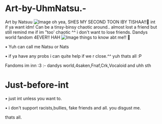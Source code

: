 # Art-by-UhmNatsu.-
Art by Natsuu ![Image](https://github.com/user-attachments/assets/e99afb6a-6a37-4b2e-8f55-79ba17088a73)
oh yea, SHES MY SECOND TOON IBY TISHAA!!🎀
int if ya want idm! Can be a tinsy-binsy chaotic around.. almost lost a friend but still remind me if im "too' chaotic ^^ i don't want to lose friends. 
Dandys world fandom 4EVER!! HAH 
![Image](https://github.com/user-attachments/assets/36467d85-420a-4259-a0a5-0e0f77a97240)
things to know abt me!! 🎀

• Yuh can call me Natsu or Nats 

• if ya have any probs i can quite help if we r close.^^
 yuh thats all :P

 Fandoms im inn :3 :- dandys world,4saken,Fnaf,Crk,Vocaloid
 and uhh sth 
# Just-before-int 

• just int unless you want to.

• i don't support racists,bullies, fake friends and all. you disgust me. 

thats all.
